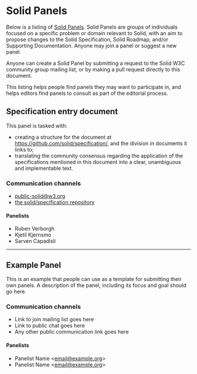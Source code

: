 # Solid Panels

Below is a listing of [Solid Panels](README.md#solid-panels). Solid Panels are groups of individuals focused on a specific problem or domain relevant to Solid, with an aim to propose changes to the Solid Specification, Solid Roadmap, and/or Supporting Documentation. Anyone may join a panel or suggest a new panel.

Anyone can create a Solid Panel by submitting a request to the Solid W3C community group mailing list, or by making a pull request directly to this document.

This listing helps people find panels they may want to participate in, and helps editors find panels to consult as part of the editorial process.

## Specification entry document
This panel is tasked with:
- creating a structure for the document at https://github.com/solid/specification/, and the division in documents it links to;
- translating the community consensus regarding the application of the specifications mentioned in this document into a clear, unambiguous and implementable text.

### Communication channels
- [public-solid@w3.org](https://lists.w3.org/Archives/Public/public-solid/)
- [the solid/specification repository](https://github.com/solid/specification/)

#### Panelists
- Ruben Verborgh
- Kjetil Kjernsmo
- Sarven Capadisli

----

## Example Panel
This is an example that people can use as a template for submitting their own panels. A description of the panel, including its focus and goal should go here.
### Communication channels
- Link to join mailing list goes here
- Link to public chat goes here
- Any other public communication link goes here

#### Panelists
- Panelist Name <[email@example.org](mailto:email@example.org)>
- Panelist Name <[email@example.org](mailto:email@example.org)>
